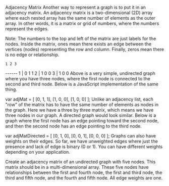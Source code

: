 Adjacency Matrix
Another way to represent a graph is to put it in an adjacency matrix. An adjacency matrix is a two-dimensional (2D) array where each nested array has the same number of elements as the outer array. In other words, it is a matrix or grid of numbers, where the numbers represent the edges.

Note: The numbers to the top and left of the matrix are just labels for the nodes. Inside the matrix, ones mean there exists an edge between the vertices (nodes) representing the row and column. Finally, zeros mean there is no edge or relationship.

    1 2 3
  \------
1 | 0 1 1
2 | 1 0 0
3 | 1 0 0
Above is a very simple, undirected graph where you have three nodes, where the first node is connected to the second and third node. Below is a JavaScript implementation of the same thing.

var adjMat = [
  [0, 1, 1],
  [1, 0, 0],
  [1, 0, 0]
];
Unlike an adjacency list, each "row" of the matrix has to have the same number of elements as nodes in the graph. Here we have a three by three matrix, which means we have three nodes in our graph. A directed graph would look similar. Below is a graph where the first node has an edge pointing toward the second node, and then the second node has an edge pointing to the third node.

var adjMatDirected = [
  [0, 1, 0],
  [0, 0, 1],
  [0, 0, 0]
];
Graphs can also have weights on their edges. So far, we have unweighted edges where just the presence and lack of edge is binary (0 or 1). You can have different weights depending on your application.

Create an adjacency matrix of an undirected graph with five nodes. This matrix should be in a multi-dimensional array. These five nodes have relationships between the first and fourth node, the first and third node, the third and fifth node, and the fourth and fifth node. All edge weights are one.